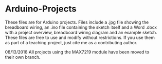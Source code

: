 # Arduino-Projects

These files are for Arduino projects. Files include a .jpg file showing the breadboard wiring, 
an .ino file containing the sketch itself and a Word .docx with a project overview, breadboard wiring diagram and 
an example sketch.
These files are free to use and modify without restrictions. 
If you use them as part of a teaching project, just cite me as a contributing author.

08/13/2018
All projects using the MAX7219 module have been moved to their own branch.
